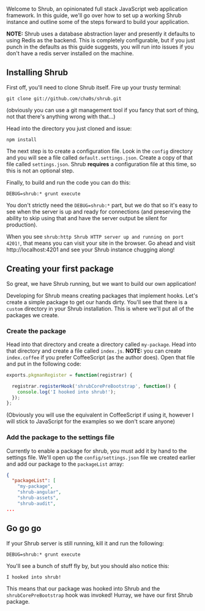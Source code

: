 Welcome to Shrub, an opinionated full stack JavaScript web application
framework. In this guide, we'll go over how to set up a working Shrub instance
and outline some of the steps forward to build your application.

**NOTE:** Shrub uses a database abstraction layer and presently it defaults
to using Redis as the backend. This is completely configurable, but if you
just punch in the defaults as this guide suggests, you will run into issues if
you don't have a redis server installed on the machine.

## Installing Shrub

First off, you'll need to clone Shrub itself. Fire up your trusty terminal:

`git clone git://github.com/cha0s/shrub.git`

(obviously you can use a git management tool if you fancy that sort of thing,
not that there's anything wrong with that...)

Head into the directory you just cloned and issue:

`npm install`

The next step is to create a configuration file. Look in the `config` directory
and you will see a file called `default.settings.json`. Create a copy of that
file called `settings.json`. Shrub **requires** a configuration file at this
time, so this is not an optional step.

Finally, to build and run the code you can do this:

`DEBUG=shrub:* grunt execute`

You don't strictly need the `DEBUG=shrub:*` part, but we do that so it's easy
to see when the server is up and ready for connections (and preserving the
ability to skip using that and have the server output be silent for
production).

When you see `shrub:http Shrub HTTP server up and running on port 4201!`, that
means you can visit your site in the browser. Go ahead and visit
http://localhost:4201 and see your Shrub instance chugging along!

## Creating your first package

So great, we have Shrub running, but we want to build our own application!

Developing for Shrub means creating packages that implement hooks. Let's create
a simple package to get our hands dirty. You'll see that there is a `custom`
directory in your Shrub installation. This is where we'll put all of the
packages we create.

### Create the package

Head into that directory and create a directory called `my-package`. Head into
that directory and create a file called `index.js`. **NOTE:** you can create
`index.coffee` if you prefer CoffeeScript (as the author does). Open that file
and put in the following code:

```javascript
exports.pkgmanRegister = function(registrar) {

  registrar.registerHook('shrubCorePreBootstrap', function() {
    console.log('I hooked into shrub!');
  });
};
```

(Obviously you will use the equivalent in CoffeeScript if using it, however I
will stick to JavaScript for the examples so we don't scare anyone)

### Add the package to the settings file

Currently to enable a package for shrub, you must add it by hand to the
settings file. We'll open up the `config/settings.json` file we created earlier
and add our package to the `packageList` array:

```json
{
  "packageList": [
    "my-package",
    "shrub-angular",
    "shrub-assets",
    "shrub-audit",
...
```

## Go go go

If your Shrub server is still running, kill it and run the following:

`DEBUG=shrub:* grunt execute`

You'll see a bunch of stuff fly by, but you should also notice this:

`I hooked into shrub!`

This means that our package was hooked into Shrub and the
`shrubCorePreBootstrap` hook was invoked! Hurray, we have our first Shrub
package.
